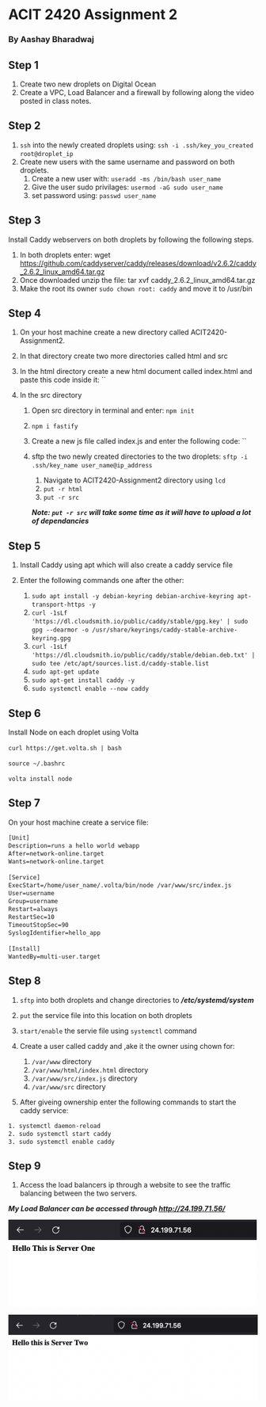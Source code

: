 # ACIT 2420 Assignment 2
### By Aashay Bharadwaj

## Step 1
  1. Create two new droplets on Digital Ocean
  2. Create a VPC, Load Balancer and a firewall by following along the video posted in class notes.
    
## Step 2
  1. `ssh` into the newly created droplets using: `ssh -i .ssh/key_you_created root@droplet_ip`
  2. Create new users with the same username and password on both droplets.
      1. Create a new user with: `useradd -ms /bin/bash user_name`
      2. Give the user sudo privilages: `usermod -aG sudo user_name`
      3. set password using: `passwd user_name`
      
## Step 3
Install Caddy webservers on both droplets by following the following steps. 

  1. In both droplets enter: wget https://github.com/caddyserver/caddy/releases/download/v2.6.2/caddy_2.6.2_linux_amd64.tar.gz
  2. Once downloaded unzip the file: tar xvf caddy_2.6.2_linux_amd64.tar.gz
  3. Make the root its owner `sudo chown root: caddy` and move it to /usr/bin
    
 ## Step 4
  1. On your host machine create a new directory called ACIT2420-Assignment2.
  2. In that directory create two more directories called html and src
  3. In the html directory create a new html document called index.html and paste this code inside it:
  ``
  
  4. In the src directory
      
     1. Open src directory in terminal and enter: `npm init`
     2. `npm i fastify`
     3. Create a new js file called index.js and enter the following code:
     ``
     4. sftp the two newly created directories to the two droplets: `sftp -i .ssh/key_name user_name@ip_address`
      
        1. Navigate to ACIT2420-Assignment2 directory using `lcd` 
        2. `put -r html`
        3. `put -r src`
        
        ***Note: `put -r src` will take some time as it will have to upload a lot of dependancies***
        
## Step 5

  1. Install Caddy using apt which will also create a caddy service file 
  2. Enter the following commands one after the other:
      
      1. `sudo apt install -y debian-keyring debian-archive-keyring apt-transport-https -y`
      2. `curl -1sLf 'https://dl.cloudsmith.io/public/caddy/stable/gpg.key' | sudo gpg --dearmor -o /usr/share/keyrings/caddy-stable-archive-keyring.gpg`
      3. `curl -1sLf 'https://dl.cloudsmith.io/public/caddy/stable/debian.deb.txt' | sudo tee /etc/apt/sources.list.d/caddy-stable.list`
      4. `sudo apt-get update`
      5. `sudo apt-get install caddy -y`
      6. `sudo systemctl enable --now caddy`
      
## Step 6

Install Node on each droplet using Volta

  `curl https://get.volta.sh | bash`
  
  `source ~/.bashrc`
  
  `volta install node`
  
## Step 7
On your host machine create a service file:
    
    [Unit]
    Description=runs a hello world webapp
    After=network-online.target
    Wants=network-online.target

    [Service]
    ExecStart=/home/user_name/.volta/bin/node /var/www/src/index.js
    User=username
    Group=username
    Restart=always
    RestartSec=10
    TimeoutStopSec=90
    SyslogIdentifier=hello_app

    [Install]
    WantedBy=multi-user.target
    
## Step 8

  1. `sftp` into both droplets and change directories to ***/etc/systemd/system***
  2. `put` the service file into this location on both droplets
  3. `start/enable` the servie file using `systemctl` command
  4. Create a user called caddy and ,ake it the owner using chown for:
    
      1. `/var/www` directory
      2. `/var/www/html/index.html` directory
      3. `/var/www/src/index.js` directory
      4. `/var/www/src` directory
    
  5. After giveing ownership enter the following commands to start the caddy service:
    
    1. systemctl daemon-reload
    2. sudo systemctl start caddy
    3. sudo systemctl enable caddy 
    
## Step 9

  1. Access the load balancers ip through a website to see the traffic balancing between the two servers. 
  
  ***My Load Balancer can be accessed through http://24.199.71.56/***

![](images/server-one.png)

![](images/server-two.png)
